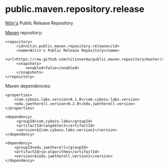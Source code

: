 public.maven.repository.release
===

[Nitin's](https://www.linkedin.com/in/nitin) Public Release Repository

[Maven](http://en.wikipedia.org/wiki/Maven) repository:

    <repository>
         <id>nitin.public.maven.repository.release</id>
         <name>Nitin's Public Release Repository</name>
         <url>https://raw.github.com/nitinverma/public.maven.repository/master/releases/</url>
         <snapshots>
             <enabled>false</enabled>
         </snapshots>
    </repository>


Maven dependencies:

    <properties>
        <com.cybozu.labs.version>0.1.0</com.cybozu.labs.version>
        <edu.jwetherell.version>0.2.0</edu.jwetherell.version>
    </properties>

    <dependency>
         <groupId>com.cybozu.labs</groupId>
         <artifactId>langdetect</artifactId>
         <version>${com.cybozu.labs.version}</version>
    </dependency>

    <dependency>
        <groupId>edu.jwetherell</groupId>
        <artifactId>jw-algorithms</artifactId>
        <version>${edu.jwetherell.version}</version>
    </dependency>


